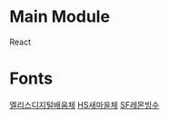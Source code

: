# Main Module
React

# Fonts
[엘리스디지털배움체](https://www.google.com/url?sa=t&rct=j&q=&esrc=s&source=web&cd=&cad=rja&uact=8&ved=2ahUKEwjwkseLrrrzAhWRfXAKHZmEANkQFnoECAIQAQ&url=https%3A%2F%2Fnoonnu.cc%2Ffont_page%2F671&usg=AOvVaw3z_mGouDdoPKpP2FEQi-7B)
[HS새마을체](https://www.google.com/url?sa=t&rct=j&q=&esrc=s&source=web&cd=&cad=rja&uact=8&ved=2ahUKEwjwkseLrrrzAhWRfXAKHZmEANkQFnoECAIQAQ&url=https%3A%2F%2Fnoonnu.cc%2Ffont_page%2F671&usg=AOvVaw3z_mGouDdoPKpP2FEQi-7B)
[SF레몬빙수](https://www.google.com/url?sa=t&rct=j&q=&esrc=s&source=web&cd=&cad=rja&uact=8&ved=2ahUKEwjEsK6nrrrzAhVU-mEKHVcbA7cQFnoECAgQAQ&url=https%3A%2F%2Fwww.0v0.tv%2Ffreefont-kr%2F%3Fq%3DYToxOntzOjEyOiJrZXl3b3JkX3R5cGUiO3M6MzoiYWxsIjt9%26bmode%3Dview%26idx%3D7283395%26t%3Dboard&usg=AOvVaw03ic55ZnId-gODEFRGZuPN)